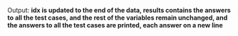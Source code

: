 Output: **idx is updated to the end of the data, results contains the answers to all the test cases, and the rest of the variables remain unchanged, and the answers to all the test cases are printed, each answer on a new line**